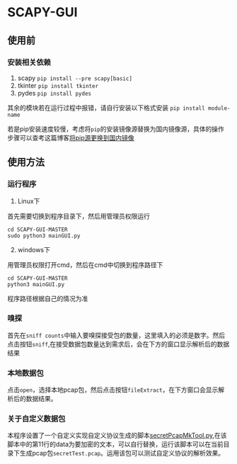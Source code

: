 # SCAPY-GUI

## 使用前

### 安装相关依赖

1. scapy
`pip install --pre scapy[basic]`
2. tkinter
`pip install tkinter`
3. pydes
`pip install pydes`

其余的模块若在运行过程中报错，请自行安装以下格式安装
`pip install module-name`

若是pip安装速度较慢，考虑将`pip`的安装镜像源替换为国内镜像源，具体的操作步骤可以查考这篇博客[将pip源更换到国内镜像](https://blog.csdn.net/sinat_21591675/article/details/82770360)


## 使用方法

### 运行程序

1. Linux下

首先需要切换到程序目录下，然后用管理员权限运行

```
cd SCAPY-GUI-MASTER
sudo python3 mainGUI.py
```

2. windows下

用管理员权限打开cmd，然后在cmd中切换到程序路径下

```
cd SCAPY-GUI-MASTER
python3 mainGUI.py
```
程序路径根据自己的情况为准

### 嗅探

首先在`sniff counts`中输入要嗅探接受包的数量，这里填入的必须是数字。然后点击按钮`sniff`,在接受数据包数量达到需求后，会在下方的窗口显示解析后的数据结果

### 本地数据包

点击`open`，选择本地pcap包，然后点击按钮`fileExtract`，在下方窗口会显示解析后的数据结果。

### 关于自定义数据包

本程序设置了一个自定义实现自定义协议生成的脚本[secretPcapMkTool.py](secretPcapMkTool.py),在该脚本中的第11行的data为要加密的文本，可以自行替换，运行该脚本可以在当前目录下生成pcap包`secretTest.pcap`。运用该包可以测试自定义协议的解析效果。
